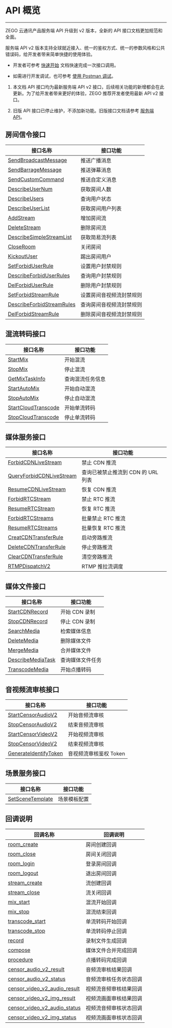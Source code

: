 # API 概览

---

ZEGO 云通讯产品服务端 API 升级到 v2 版本，全新的 API 接口文档更加规范和全面。

服务端 API v2 版本支持全球就近接入、统一的鉴权方式、统一的参数风格和公共错误码，给开发者带来简单快捷的使用体验。

- 开发者可参考 [快速开始](https://doc-zh.zego.im/article/19456) 文档快速完成一次接口调用。

- 如需进行开发调试，也可参考 [使用 Postman 调试](https://doc-zh.zego.im/article/19704)。

<Warning title="注意">


1. 本文档 API 接口均为最新服务端 API v2 接口，后续相关功能的新增都会在此更新。为了给开发者带来更好的体验，ZEGO 推荐开发者使用最新 API v2 接口。

2. 旧版 API 接口已停止维护，不添加新功能。旧版接口文档请参考 [服务端 API](https://doc-zh.zego.im/article/1287)。


</Warning>



## 房间信令接口

|接口名称|接口功能|
|-|-|
|[SendBroadcastMessage](https://doc-zh.zego.im/article/19461)|推送广播消息|
|[SendBarrageMessage](https://doc-zh.zego.im/article/19551)|推送弹幕消息|
|[SendCustomCommand](https://doc-zh.zego.im/article/19553)|推送自定义消息|
|[DescribeUserNum](https://doc-zh.zego.im/article/19555)|获取房间人数|
|[DescribeUsers](https://doc-zh.zego.im/article/19557)|查询用户状态|
|[DescribeUserList](https://doc-zh.zego.im/article/19559)|获取房间用户列表|
|[AddStream](https://doc-zh.zego.im/article/19561)|增加房间流|
|[DeleteStream](https://doc-zh.zego.im/article/19563)|删除房间流|
|[DescribeSimpleStreamList](https://doc-zh.zego.im/article/19565)|获取简易流列表|
|[CloseRoom](https://doc-zh.zego.im/article/19567)|关闭房间|
|[KickoutUser](https://doc-zh.zego.im/article/19569)|踢出房间用户|
|[SetForbidUserRule](https://doc-zh.zego.im/article/19571#3_1)|设置用户封禁规则|
|[DescribeForbidUserRules](https://doc-zh.zego.im/article/19571#3_2)|查询用户封禁规则|
|[DelForbidUserRule](https://doc-zh.zego.im/article/19571#3_3)|删除用户封禁规则|
|[SetForbidStreamRule](https://doc-zh.zego.im/article/19573#3_1)|设置房间音视频流封禁规则|
|[DescribeForbidStreamRules](https://doc-zh.zego.im/article/19573#3_2)|查询房间音视频流封禁规则|
|[DelForbidStreamRule](https://doc-zh.zego.im/article/19573#3_3)|删除房间音视频流封禁规则|

## 混流转码接口

|接口名称|接口功能|
|-|-|
|[StartMix](https://doc-zh.zego.im/article/19595)|开始混流|
|[StopMix](https://doc-zh.zego.im/article/19597)|停止混流|
|[GetMixTaskInfo](https://doc-zh.zego.im/article/19599)|查询混流任务信息|
|[StartAutoMix](https://doc-zh.zego.im/article/19601)|开始自动混流|
|[StopAutoMix](https://doc-zh.zego.im/article/19603)|停止自动混流|
|[StartCloudTranscode](https://doc-zh.zego.im/article/19605)|开始单流转码|
|[StopCloudTranscode](https://doc-zh.zego.im/article/19607)|停止单流转码|


## 媒体服务接口

|接口名称|接口功能|
|-|-|
|[ForbidCDNLiveStream](https://doc-zh.zego.im/article/19610)|禁止 CDN 推流|
|[QueryForbidCDNLiveStream](https://doc-zh.zego.im/article/21293)|查询已被禁止推流到 CDN 的 URL 列表|
|[ResumeCDNLiveStream](https://doc-zh.zego.im/article/19612)|恢复 CDN 推流|
|[ForbidRTCStream](https://doc-zh.zego.im/article/19614)|禁止 RTC 推流|
|[ResumeRTCStream](https://doc-zh.zego.im/article/19616)|恢复 RTC 推流|
|[ForbidRTCStreams](https://doc-zh.zego.im/article/19618)|批量禁止 RTC 推流|
|[ResumeRTCStreams](https://doc-zh.zego.im/article/19620)|批量恢复 RTC 推流|
|[CreatCDNTransferRule](https://doc-zh.zego.im/article/19624)|启动旁路推流|
|[DeleteCDNTransferRule](https://doc-zh.zego.im/article/19626)|停止旁路推流|
|[ClearCDNTransferRule](https://doc-zh.zego.im/article/19628)|清空旁路推流|
|[RTMPDispatchV2](https://doc-zh.zego.im/article/19630)|RTMP 推拉流调度|


## 媒体文件接口

|接口名称|接口功能|
|-|-|
|[StartCDNRecord](https://doc-zh.zego.im/article/19633)|开始 CDN 录制|
|[StopCDNRecord](https://doc-zh.zego.im/article/19635)|停止 CDN 录制|
|[SearchMedia](https://doc-zh.zego.im/article/19637)|检索媒体信息|
|[DeleteMedia](https://doc-zh.zego.im/article/19639)|删除媒体文件|
|[MergeMedia](https://doc-zh.zego.im/article/19641)|合并媒体文件|
|[DescribeMediaTask](https://doc-zh.zego.im/article/19643)|查询媒体文件任务|
|[TranscodeMedia](https://doc-zh.zego.im/article/19645)|开始点播转码|


## 音视频流审核接口

|接口名称|接口功能|
|-|-|
|[StartCensorAudioV2](https://doc-zh.zego.im/article/19648)|开始音频流审核|
|[StopCensorAudioV2](https://doc-zh.zego.im/article/19650)|结束音频流审核|
|[StartCensorVideoV2](https://doc-zh.zego.im/article/19652)|开始视频流审核|
|[StopCensorVideoV2](https://doc-zh.zego.im/article/19654)|结束视频流审核|
|[GenerateIdentifyToken](https://doc-zh.zego.im/article/19656)|音视频流审核鉴权 Token|

## 场景服务接口

|接口名称|接口功能|
|-|-|
|[SetSceneTemplate](https://doc-zh.zego.im/article/19659)|场景模板配置|

## 回调说明


|回调名称|回调说明|
|-|-|
|[room_create](https://doc-zh.zego.im/article/19664)|房间创建回调|
|[room_close](https://doc-zh.zego.im/article/19666)|房间关闭回调|
|[room_login](https://doc-zh.zego.im/article/19670)|登录房间回调|
|[room_logout](https://doc-zh.zego.im/article/19672)|退出房间回调|
|[stream_create](https://doc-zh.zego.im/article/19676)|流创建回调|
|[stream_close](https://doc-zh.zego.im/article/19678)|流关闭回调|
|[mix_start](https://doc-zh.zego.im/article/19682)|混流开始回调|
|[mix_stop](https://doc-zh.zego.im/article/19684)|混流结束回调|
|[transcode_start](https://doc-zh.zego.im/article/19686)|单流转码开始回调|
|[transcode_stop](https://doc-zh.zego.im/article/19688)|单流转码停止回调|
|[record](https://doc-zh.zego.im/article/19690)|录制文件生成回调|
|[compose](https://doc-zh.zego.im/article/19692)|媒体文件合并完成回调|
|[procedure](https://doc-zh.zego.im/article/19694)|点播转码完成回调|
|[censor_audio_v2_result](https://doc-zh.zego.im/article/21500)|音频流审核结果回调|
|[censor_audio_v2_status](https://doc-zh.zego.im/article/21500)|音频流审核任务状态回调|
|[censor_video_v2_audio_result](https://doc-zh.zego.im/article/19698)|视频流音频审核结果回调|
|[censor_video_v2_img_result](https://doc-zh.zego.im/article/19698)|视频流画面审核结果回调|
|[censor_video_v2_audio_status](https://doc-zh.zego.im/article/19698)|视频流音频审核状态回调|
|[censor_video_v2_img_status](https://doc-zh.zego.im/article/19698)|视频流画面审核状态回调|
